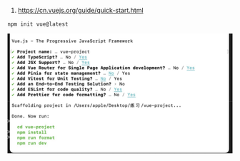 1. https://cn.vuejs.org/guide/quick-start.html

```
npm init vue@latest

```

<img src="../img/vue3-install.jpg" style="zoom: 50%;">
